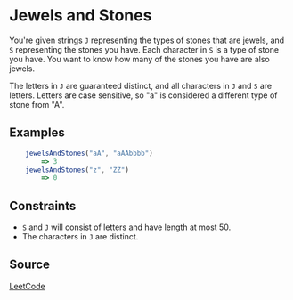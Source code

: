 # Jewels and Stones

You're given strings `J` representing the types of stones that are jewels, and `S` representing the stones you have.  Each character in `S` is a type of stone you have.  You want to know how many of the stones you have are also jewels.

The letters in `J` are guaranteed distinct, and all characters in `J` and `S` are letters. Letters are case sensitive, so "a" is considered a different type of stone from "A".

## Examples

```javascript
    jewelsAndStones("aA", "aAAbbbb")
        => 3
    jewelsAndStones("z", "ZZ")
        => 0
```

## Constraints
- `S` and `J` will consist of letters and have length at most 50.
- The characters in `J` are distinct.

## Source
[LeetCode](https://leetcode.com/problems/jewels-and-stones/)